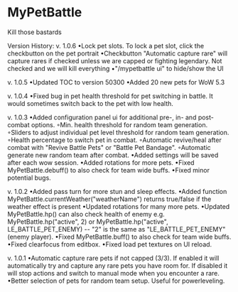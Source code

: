 MyPetBattle
===========
Kill those bastards

Version History:
v. 1.0.6
•Lock pet slots. To lock a pet slot, click the checkbutton on the pet portrait
•Checkbutton "Automatic capture rare" will capture rares if checked unless we are capped or fighting legendary. Not checked and we will kill everything
•"/mypetbattle ui" to hide/show the UI

v. 1.0.5
•Updated TOC to version 50300
•Added 20 new pets for WoW 5.3

v. 1.0.4
•Fixed bug in pet health threshold for pet switching in battle. It would sometimes switch back to the pet with low health.

v. 1.0.3
•Added configuration panel ui for additional pre-, in- and post-combat options.
  ◦Min. health threshold for random team generation.
  ◦Sliders to adjust individual pet level threshold for random team generation.
  ◦Health percentage to switch pet in combat.
  ◦Automatic revive/heal after combat with "Revive Battle Pets" or "Battle Pet Bandage".
  ◦Automatic generate new random team after combat.
•Added settings will be saved after each wow session.
•Added rotations for more pets.
•Fixed MyPetBattle.debuff() to also check for team wide buffs.
•Fixed minor potential bugs.

v. 1.0.2
•Added pass turn for more stun and sleep effects.
•Added function MyPetBattle.currentWeather("weatherName") returns true/false if the weather effect is present
•Updated rotations for many more pets.
•Updated MyPetBattle.hp() can also check health of enemy e.g. MyPetBattle.hp("active", 2) or MyPetBattle.hp("active", LE_BATTLE_PET_ENEMY) -- "2" is the same as "LE_BATTLE_PET_ENEMY" (enemy player).
•Fixed MyPetBattle.buff() to also check for team wide buffs.
•Fixed clearfocus from editbox.
•Fixed load pet textures on UI reload.

v. 1.0.1
•Automatic capture rare pets if not capped (3/3). If enabled it will automatically try and capture any rare pets you have room for. If disabled it will stop actions and switch to manual mode when you encounter a rare.
•Better selection of pets for random team setup. Useful for powerleveling.
